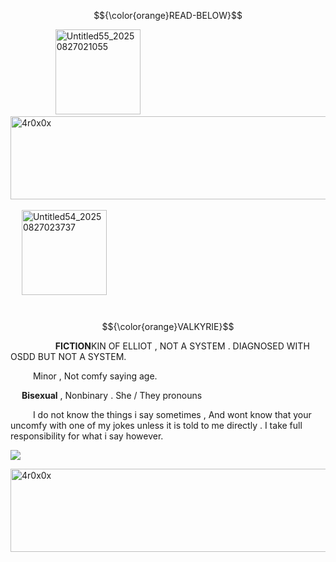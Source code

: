 $${\color{orange}READ-BELOW}$$


&emsp; &emsp; &emsp; &emsp; <img width="136" height="136" alt="Untitled55_20250827021055" src="https://github.com/user-attachments/assets/de0018b3-28df-4247-b02f-8a565c1892e6" /><img width="1380" height="133" alt="4r0x0x" src="https://github.com/user-attachments/assets/ade90283-8d93-4566-889c-b0d110072846" />
 &emsp; &emsp; &emsp; &emsp;&emsp; &emsp; &emsp; &emsp; &emsp;&emsp; &emsp; &emsp; &emsp; &emsp; &emsp; &emsp; &emsp; &emsp; &emsp; &emsp; &emsp;&emsp; &emsp; &emsp; &emsp; &emsp; &emsp; &emsp; &emsp;  <img width="136" height="136" alt="Untitled54_20250827023737" src="https://github.com/user-attachments/assets/9bfcc59e-fd79-4d61-8260-528a2565bd80" />



&emsp; &emsp; &emsp; &emsp;&emsp; &emsp; &emsp; &emsp; &emsp; &emsp;&emsp; &emsp; &emsp; &emsp; &emsp; &emsp; &emsp; &emsp; &emsp; &emsp; &emsp; &emsp; &emsp;   $${\color{orange}VALKYRIE}$$

&emsp; &emsp; &emsp; &emsp; **FICTION**KIN OF ELLIOT , NOT A SYSTEM . DIAGNOSED WITH OSDD BUT NOT A SYSTEM.

&emsp; &emsp;  Minor , Not comfy saying age. 

&emsp;  **Bisexual** , Nonbinary . She / They pronouns

&emsp; &emsp; I do not know the things i say sometimes , And wont know that your uncomfy with one of my jokes unless it is told to me directly . I take full responsibility for what i say however.

![](https://komarev.com/ghpvc/?username=ELLERN4TE&color=000000&label=PIZZAS&style=for-the-badge)

<img width="1380" height="133" alt="4r0x0x" src="https://github.com/user-attachments/assets/ade90283-8d93-4566-889c-b0d110072846" />
